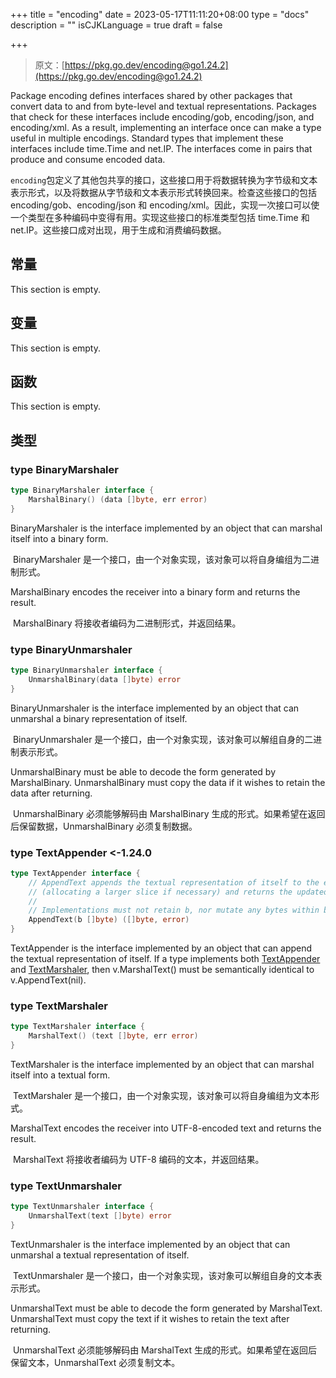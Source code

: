 +++
title = "encoding"
date = 2023-05-17T11:11:20+08:00
type = "docs"
description = ""
isCJKLanguage = true
draft = false

+++
> 原文：[https://pkg.go.dev/encoding@go1.24.2](https://pkg.go.dev/encoding@go1.24.2)

Package encoding defines interfaces shared by other packages that convert data to and from byte-level and textual representations. Packages that check for these interfaces include encoding/gob, encoding/json, and encoding/xml. As a result, implementing an interface once can make a type useful in multiple encodings. Standard types that implement these interfaces include time.Time and net.IP. The interfaces come in pairs that produce and consume encoded data.

​	`encoding`包定义了其他包共享的接口，这些接口用于将数据转换为字节级和文本表示形式，以及将数据从字节级和文本表示形式转换回来。检查这些接口的包括 encoding/gob、encoding/json 和 encoding/xml。因此，实现一次接口可以使一个类型在多种编码中变得有用。实现这些接口的标准类型包括 time.Time 和 net.IP。这些接口成对出现，用于生成和消费编码数据。

## 常量 

This section is empty.

## 变量

This section is empty.

## 函数

This section is empty.

## 类型

### type BinaryMarshaler 

``` go 
type BinaryMarshaler interface {
	MarshalBinary() (data []byte, err error)
}
```

BinaryMarshaler is the interface implemented by an object that can marshal itself into a binary form.

​	BinaryMarshaler 是一个接口，由一个对象实现，该对象可以将自身编组为二进制形式。

MarshalBinary encodes the receiver into a binary form and returns the result.

​	MarshalBinary 将接收者编码为二进制形式，并返回结果。

### type BinaryUnmarshaler 

``` go 
type BinaryUnmarshaler interface {
	UnmarshalBinary(data []byte) error
}
```

BinaryUnmarshaler is the interface implemented by an object that can unmarshal a binary representation of itself.

​	BinaryUnmarshaler 是一个接口，由一个对象实现，该对象可以解组自身的二进制表示形式。

UnmarshalBinary must be able to decode the form generated by MarshalBinary. UnmarshalBinary must copy the data if it wishes to retain the data after returning.

​	UnmarshalBinary 必须能够解码由 MarshalBinary 生成的形式。如果希望在返回后保留数据，UnmarshalBinary 必须复制数据。

### type TextAppender <-1.24.0

```go
type TextAppender interface {
	// AppendText appends the textual representation of itself to the end of b
	// (allocating a larger slice if necessary) and returns the updated slice.
	//
	// Implementations must not retain b, nor mutate any bytes within b[:len(b)].
	AppendText(b []byte) ([]byte, error)
}
```

TextAppender is the interface implemented by an object that can append the textual representation of itself. If a type implements both [TextAppender](https://pkg.go.dev/encoding@go1.24.2#TextAppender) and [TextMarshaler](https://pkg.go.dev/encoding@go1.24.2#TextMarshaler), then v.MarshalText() must be semantically identical to v.AppendText(nil).

### type TextMarshaler 

``` go 
type TextMarshaler interface {
	MarshalText() (text []byte, err error)
}
```

TextMarshaler is the interface implemented by an object that can marshal itself into a textual form.

​	TextMarshaler 是一个接口，由一个对象实现，该对象可以将自身编组为文本形式。

MarshalText encodes the receiver into UTF-8-encoded text and returns the result.

​	MarshalText 将接收者编码为 UTF-8 编码的文本，并返回结果。

### type TextUnmarshaler 

``` go 
type TextUnmarshaler interface {
	UnmarshalText(text []byte) error
}
```

TextUnmarshaler is the interface implemented by an object that can unmarshal a textual representation of itself.

​	TextUnmarshaler 是一个接口，由一个对象实现，该对象可以解组自身的文本表示形式。

UnmarshalText must be able to decode the form generated by MarshalText. UnmarshalText must copy the text if it wishes to retain the text after returning.

​	UnmarshalText 必须能够解码由 MarshalText 生成的形式。如果希望在返回后保留文本，UnmarshalText 必须复制文本。